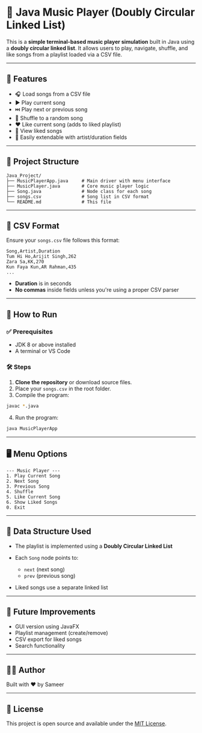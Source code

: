 # 🎵 Java Music Player (Doubly Circular Linked List)

This is a **simple terminal-based music player simulation** built in Java using a **doubly circular linked list**. It allows users to play, navigate, shuffle, and like songs from a playlist loaded via a CSV file.

---

## 🧠 Features

* 🎧 Load songs from a CSV file
* ▶️ Play current song
* ⏭️ Play next or previous song
* 🔀 Shuffle to a random song
* ❤️ Like current song (adds to liked playlist)
* 📃 View liked songs
* 💾 Easily extendable with artist/duration fields

---

## 📂 Project Structure

```
Java_Project/
├── MusicPlayerApp.java     # Main driver with menu interface
├── MusicPlayer.java        # Core music player logic
├── Song.java               # Node class for each song
├── songs.csv               # Song list in CSV format
└── README.md               # This file
```

---

## 📄 CSV Format

Ensure your `songs.csv` file follows this format:

```csv
Song,Artist,Duration
Tum Hi Ho,Arijit Singh,262
Zara Sa,KK,270
Kun Faya Kun,AR Rahman,435
...
```

* **Duration** is in seconds
* **No commas** inside fields unless you're using a proper CSV parser

---

## 🚀 How to Run

### ✅ Prerequisites

* JDK 8 or above installed
* A terminal or VS Code

### 🛠️ Steps

1. **Clone the repository** or download source files.
2. Place your `songs.csv` in the root folder.
3. Compile the program:

```bash
javac *.java
```

4. Run the program:

```bash
java MusicPlayerApp
```

---

## 🖥️ Menu Options

```
--- Music Player ---
1. Play Current Song
2. Next Song
3. Previous Song
4. Shuffle
5. Like Current Song
6. Show Liked Songs
0. Exit
```

---

## 🦖 Data Structure Used

* The playlist is implemented using a **Doubly Circular Linked List**
* Each `Song` node points to:

  * `next` (next song)
  * `prev` (previous song)
* Liked songs use a separate linked list

---

## 📌 Future Improvements

* GUI version using JavaFX
* Playlist management (create/remove)
* CSV export for liked songs
* Search functionality

---

## 👨‍💼 Author

Built with ❤️ by Sameer

---

## 📜 License

This project is open source and available under the [MIT License](LICENSE).
